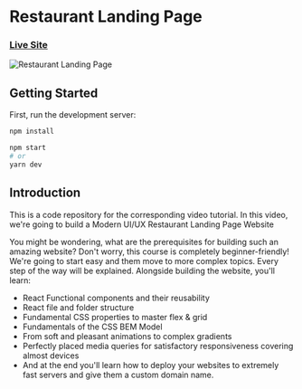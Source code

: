 # Restaurant Landing Page

### [Live Site](https://gericht-restaurant.com/)

![Restaurant Landing Page](https://i.ibb.co/5jxBKpw/image.png)

## Getting Started

First, run the development server:

```bash
npm install 

npm start
# or
yarn dev
```

## Introduction

This is a code repository for the corresponding video tutorial. In this video, we're going to build a Modern UI/UX Restaurant Landing Page Website

You might be wondering, what are the prerequisites for building such an amazing website? Don't worry, this course is completely beginner-friendly! We're going to start easy and them move to more complex topics. Every step of the way will be explained. Alongside building the website, you'll learn:

- React Functional components and their reusability
- React file and folder structure
- Fundamental CSS properties to master flex & grid
- Fundamentals of the CSS BEM Model
- From soft and pleasant animations to complex gradients
- Perfectly placed media queries for satisfactory responsiveness covering almost devices
- And at the end you'll learn how to deploy your websites to extremely fast servers and give them a custom domain name.
